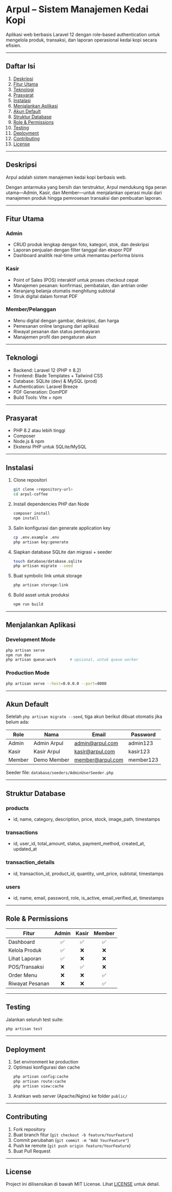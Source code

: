 # Arpul – Sistem Manajemen Kedai Kopi

Aplikasi web berbasis Laravel 12 dengan role-based authentication untuk mengelola produk, transaksi, dan laporan operasional kedai kopi secara efisien.

---

## Daftar Isi

1. [Deskripsi](#deskripsi)  
2. [Fitur Utama](#fitur-utama)  
3. [Teknologi](#teknologi)  
4. [Prasyarat](#prasyarat)  
5. [Instalasi](#instalasi)  
6. [Menjalankan Aplikasi](#menjalankan-aplikasi)  
7. [Akun Default](#akun-default)  
8. [Struktur Database](#struktur-database)  
9. [Role & Permissions](#role--permissions)  
10. [Testing](#testing)  
11. [Deployment](#deployment)  
12. [Contributing](#contributing)  
13. [License](#license)  

---

## Deskripsi

Arpul adalah sistem manajemen kedai kopi berbasis web.  

Dengan antarmuka yang bersih dan terstruktur, Arpul mendukung tiga peran utama—Admin, Kasir, dan Member—untuk menjalankan operasi mulai dari manajemen produk hingga pemrosesan transaksi dan pembuatan laporan.

---

## Fitur Utama

### Admin
- CRUD produk lengkap dengan foto, kategori, stok, dan deskripsi  
- Laporan penjualan dengan filter tanggal dan ekspor PDF  
- Dashboard analitik real-time untuk memantau performa bisnis  

### Kasir
- Point of Sales (POS) interaktif untuk proses checkout cepat  
- Manajemen pesanan: konfirmasi, pembatalan, dan antrian order  
- Keranjang belanja otomatis menghitung subtotal  
- Struk digital dalam format PDF  

### Member/Pelanggan
- Menu digital dengan gambar, deskripsi, dan harga  
- Pemesanan online langsung dari aplikasi  
- Riwayat pesanan dan status pembayaran  
- Manajemen profil dan pengaturan akun  

---

## Teknologi

- Backend: Laravel 12 (PHP ≥ 8.2)  
- Frontend: Blade Templates + Tailwind CSS  
- Database: SQLite (dev) & MySQL (prod)  
- Authentication: Laravel Breeze  
- PDF Generation: DomPDF  
- Build Tools: Vite + npm  

---

## Prasyarat

- PHP 8.2 atau lebih tinggi  
- Composer  
- Node.js & npm  
- Ekstensi PHP untuk SQLite/MySQL  

---

## Instalasi

1. Clone repositori  
   ```bash
   git clone <repository-url>
   cd arpul-coffee
   ```

2. Install dependencies PHP dan Node  
   ```bash
   composer install
   npm install
   ```

3. Salin konfigurasi dan generate application key  
   ```bash
   cp .env.example .env
   php artisan key:generate
   ```

4. Siapkan database SQLite dan migrasi + seeder  
   ```bash
   touch database/database.sqlite
   php artisan migrate --seed
   ```

5. Buat symbolic link untuk storage  
   ```bash
   php artisan storage:link
   ```

6. Build asset untuk produksi  
   ```bash
   npm run build
   ```

---

## Menjalankan Aplikasi

### Development Mode
```bash
php artisan serve
npm run dev
php artisan queue:work      # opsional, untuk queue worker
```

### Production Mode
```bash
php artisan serve --host=0.0.0.0 --port=8000
```

---

## Akun Default

Setelah `php artisan migrate --seed`, tiga akun berikut dibuat otomatis jika belum ada:

| Role   | Nama         | Email               | Password   |
|--------|--------------|---------------------|------------|
| Admin  | Admin Arpul  | admin@arpul.com     | admin123   |
| Kasir  | Kasir Arpul  | kasir@arpul.com     | kasir123   |
| Member | Demo Member  | member@arpul.com    | member123  |

Seeder file: `database/seeders/AdminUserSeeder.php`

---

## Struktur Database

### products
- id, name, category, description, price, stock, image_path, timestamps  

### transactions
- id, user_id, total_amount, status, payment_method, created_at, updated_at  

### transaction_details
- id, transaction_id, product_id, quantity, unit_price, subtotal, timestamps  

### users
- id, name, email, password, role, is_active, email_verified_at, timestamps  

---

## Role & Permissions

| Fitur            | Admin | Kasir | Member |
|------------------|:-----:|:-----:|:------:|
| Dashboard        |   ✅   |   ✅   |   ✅    |
| Kelola Produk    |   ✅   |   ❌   |   ❌    |
| Lihat Laporan    |   ✅   |   ❌   |   ❌    |
| POS/Transaksi    |   ❌   |   ✅   |   ❌    |
| Order Menu       |   ❌   |   ❌   |   ✅    |
| Riwayat Pesanan  |   ❌   |   ❌   |   ✅    |

---

## Testing

Jalankan seluruh test suite:
```bash
php artisan test
```

---

## Deployment

1. Set environment ke production  
2. Optimasi konfigurasi dan cache  
   ```bash
   php artisan config:cache
   php artisan route:cache
   php artisan view:cache
   ```  
3. Arahkan web server (Apache/Nginx) ke folder `public/`

---

## Contributing

1. Fork repository  
2. Buat branch fitur (`git checkout -b feature/YourFeature`)  
3. Commit perubahan (`git commit -m "Add YourFeature"`)  
4. Push ke remote (`git push origin feature/YourFeature`)  
5. Buat Pull Request  

---

## License

Project ini dilisensikan di bawah MIT License. Lihat [LICENSE](LICENSE) untuk detail.
